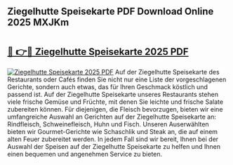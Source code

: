 ## Ziegelhutte Speisekarte PDF Download Online 2025 MXJKm

# <h2><a href="http://gc7dzb.nevu.top/?p=Ziegelhutte+Speisekarte">🔗 👉🔴 Ziegelhutte Speisekarte 2025 PDF</a></h2>

[![Ziegelhutte Speisekarte 2025 PDF](https://i.imgur.com/dBaPXMq.png)](http://gc7dzb.nevu.top/?p=Ziegelhutte+Speisekarte)
Auf der Ziegelhutte Speisekarte des Restaurants oder Cafés finden Sie nicht nur eine Liste der vorgeschlagenen Gerichte, sondern auch etwas, das für Ihren Geschmack köstlich und passend ist. Auf der Ziegelhutte Speisekarte unseres Restaurants stehen viele frische Gemüse und Früchte, mit denen Sie leichte und frische Salate zubereiten können. Für diejenigen, die Fleisch bevorzugen, bieten wir eine umfangreiche Auswahl an Gerichten auf der Ziegelhutte Speisekarte an: Rindfleisch, Schweinefleisch, Huhn und Fisch. Unseren Auserwählten bieten wir Gourmet-Gerichte wie Schaschlik und Steak an, die auf einem alten Feuer zubereitet werden. In jedem Fall sind wir bereit, Ihnen bei der Auswahl der Speisen auf der Ziegelhutte Speisekarte zu helfen und Ihnen einen bequemen und angenehmen Service zu bieten.
